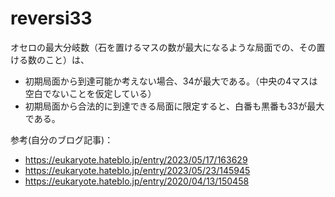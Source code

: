 # reversi33

オセロの最大分岐数（石を置けるマスの数が最大になるような局面での、その置ける数のこと）は、
- 初期局面から到達可能か考えない場合、34が最大である。（中央の4マスは空白でないことを仮定している）
- 初期局面から合法的に到達できる局面に限定すると、白番も黒番も33が最大である。

参考(自分のブログ記事)：
- https://eukaryote.hateblo.jp/entry/2023/05/17/163629
- https://eukaryote.hateblo.jp/entry/2023/05/23/145945
- https://eukaryote.hateblo.jp/entry/2020/04/13/150458
